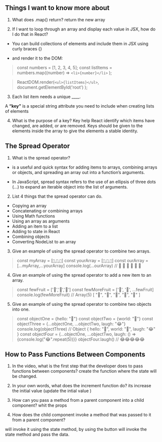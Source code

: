 ## Things I want to know more about

1. What does .map() return?
return the new array 


2. If I want to loop through an array and 
display each value in JSX, how do I do that in React?

- You can build collections of elements and include them in JSX using curly braces {}

- and render it to the DOM: 

>const numbers = [1, 2, 3, 4, 5];
const listItems = numbers.map((number) =>
  `<li>{number}</li>`
);

>ReactDOM.render(`<ul>{listItems}</ul>`,
  document.getElementById('root')
);



3. Each list item needs a unique ____.

A **“key”** is a special string attribute you need to include when creating lists of elements 



4. What is the purpose of a key?
Key help React identify which items have changed, are added, or are removed. Keys should be given to the elements inside the array to give the elements a stable identity.

## The Spread Operator 

1. What is the spread operator?

- is a useful and quick syntax for adding items to arrays, combining arrays or objects, and spreading an array out into a function’s arguments.

- In JavaScript, spread syntax refers to the use of an ellipsis of three dots (…) to expand an iterable object into the list of arguments.


2. List 4 things that the spread operator can do.


- Copying an array
- Concatenating or combining arrays
- Using Math functions
- Using an array as arguments
- Adding an item to a list
- Adding to state in React
- Combining objects
- Converting NodeList to an array



3. Give an example of using the spread operator to combine two arrays.


> const myArray = [`🤪`,`🐻`,`🎌`]
const yourArray = [`🙂`,`🤗`,`🤩`]
const ourArray = [...myArray,...yourArray]
console.log(...ourArray) // 🤪 🐻 🎌 🙂 🤗 🤩







4. Give an example of using the spread operator to add a new item to an array.

> const fewFruit = ['🍏','🍊','🍌']
const fewMoreFruit = ['🍉', '🍍', ...fewFruit]
console.log(fewMoreFruit) //  Array(5) [ "🍉", "🍍", "🍏", "🍊", "🍌" ]





5. Give an example of using the spread operator to combine two objects into one.

> const objectOne = {hello: "🤪"}
const objectTwo = {world: "🐻"}
const objectThree = {...objectOne, ...objectTwo, laugh: "😂"}
console.log(objectThree) // Object { hello: "🤪", world: "🐻", laugh: "😂" }
const objectFour = {...objectOne, ...objectTwo, laugh: () => {console.log("😂".repeat(5))}}
objectFour.laugh() // 😂😂😂😂😂 



## How to Pass Functions Between Components 

1. In the video, what is the first step that the developer does to pass functions between components?
create the function where the state will be changed.

2. In your own words, what does the increment function do?
its increase the initial value (update the intial value )

3. How can you pass a method from a parent component into a child component?
whit the props 


4. How does the child component invoke a method that was passed to it from a parent component?

will invoke it using the state method, by using the button will invoke the state method and pass the data.
